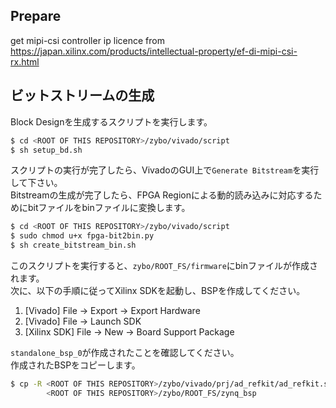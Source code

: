 ## Prepare
get mipi-csi controller ip licence from https://japan.xilinx.com/products/intellectual-property/ef-di-mipi-csi-rx.html

## ビットストリームの生成
Block Designを生成するスクリプトを実行します。

``` sh
$ cd <ROOT OF THIS REPOSITORY>/zybo/vivado/script
$ sh setup_bd.sh
```

スクリプトの実行が完了したら、VivadoのGUI上で`Generate Bitstream`を実行して下さい。\
Bitstreamの生成が完了したら、FPGA Regionによる動的読み込みに対応するためにbitファイルをbinファイルに変換します。

``` sh
$ cd <ROOT OF THIS REPOSITORY>/zybo/vivado/script
$ sudo chmod u+x fpga-bit2bin.py
$ sh create_bitstream_bin.sh
```

このスクリプトを実行すると、`zybo/ROOT_FS/firmware`にbinファイルが作成されます。\
次に、以下の手順に従ってXilinx SDKを起動し、BSPを作成してください。

1. [Vivado] File -> Export -> Export Hardware
2. [Vivado] File -> Launch SDK
3. [Xilinx SDK] File -> New -> Board Support Package

`standalone_bsp_0`が作成されたことを確認してください。\
作成されたBSPをコピーします。

``` sh
$ cp -R <ROOT OF THIS REPOSITORY>/zybo/vivado/prj/ad_refkit/ad_refkit.sdk/standalone_bsp_0/ps7_cortexa9_0 \
        <ROOT OF THIS REPOSITORY>/zybo/ROOT_FS/zynq_bsp
```
